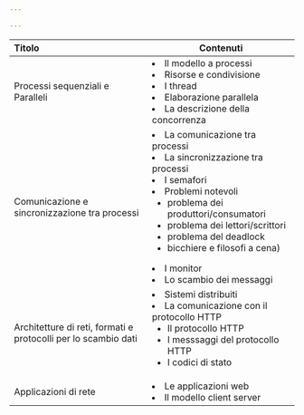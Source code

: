 ```yaml
---

---
```

| Titolo | Contenuti |
| :----- | --------- |
|Processi sequenziali e Paralleli|<li>Il modello a processi</li><li>Risorse e condivisione</li><li>I thread</li><li>Elaborazione parallela</li><li>La descrizione della concorrenza</li>|
|Comunicazione e sincronizzazione tra processi|<li>La comunicazione tra processi</li><li>La sincronizzazione tra processi</li><li>I semafori</li><li>Problemi notevoli <ul><li>problema dei produttori/consumatori</li><li>problema dei lettori/scrittori</li><li>problema del deadlock</li><li>bicchiere e filosofi a cena)</ul></li><li>I monitor</li><li>Lo scambio dei messaggi</li>|
|Architetture di reti, formati e protocolli per lo scambio dati|<li>Sistemi distribuiti</li><li>La comunicazione con il protocollo HTTP<ul><li>Il protocollo HTTP</li><li>I messsaggi del protocollo HTTP</li><li>I codici di stato</li></ul></li>|
|Applicazioni di rete|<li>Le applicazioni web</li><li>Il modello client server</li>|
 
